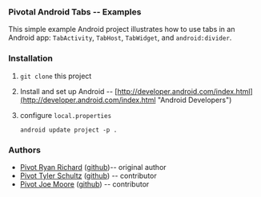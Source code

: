 ### Pivotal Android Tabs -- Examples
This simple example Android project illustrates how to use tabs in an Android app: `TabActivity`, `TabHost`, `TabWidget`, and `android:divider`.

### Installation
1. `git clone` this project
1. Install and set up Android -- [http://developer.android.com/index.html](http://developer.android.com/index.html "Android Developers")
1. configure `local.properties`

     `android update project -p .`

### Authors
* [Pivot Ryan Richard](https://pivotallabs.com/users/rrichard/blog) ([github](https://github.com/s4ryan))-- original author
* [Pivot Tyler Schultz](https://pivotallabs.com/users/tyler/blog) ([github](https://github.com/tylerschultz)) -- contributor
* [Pivot Joe Moore](https://pivotallabs.com/users/joe/blog) ([github](https://github.com/joemoore)) -- contributor

